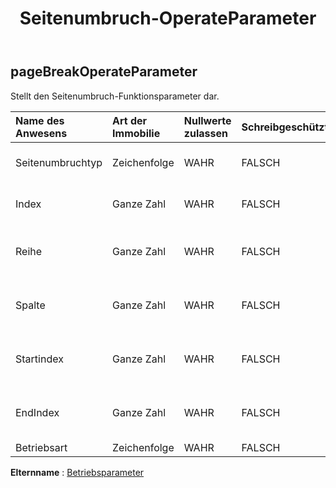 ﻿---
title: Seitenumbruch-OperateParameter
second_title: Aspose.Cells Cloud Documen
type: docs
url: /de/specification/model/pagebreakoperateparameter/
description: "Aspose.Cells Cloud-Modellspezifikation: PageBreakOperateParameter. Müheloses Bearbeiten von Excel und anderen Tabellenkalkulationsdokumenten mit Funktionen wie Öffnen, Generieren, Bearbeiten, Teilen, Zusammenführen, Vergleichen und Konvertieren"
kwords: Excel, Office, Tabellenkalkulation, Cloud REST API, PageBreakOperateParameter
weight: 50
---
## **pageBreakOperateParameter**

 Stellt den Seitenumbruch-Funktionsparameter dar.

| Name des Anwesens| Art der Immobilie| Nullwerte zulassen| Schreibgeschützt| Standardwert| Beschreibung|
|:- |:- |:- |:- |:- |:- |
| Seitenumbruchtyp| Zeichenfolge| WAHR| FALSCH|| Stellt den Seitenumbruchtyp dar.|
| Index| Ganze Zahl| WAHR| FALSCH|| Stellt den Seitenumbruchindex dar.|
| Reihe| Ganze Zahl| WAHR| FALSCH||Stellt den Zeilenindex des Seitenumbruchs dar.|
| Spalte| Ganze Zahl| WAHR| FALSCH|| Stellt den Spaltenindex des Seitenumbruchs dar.|
| Startindex| Ganze Zahl| WAHR| FALSCH|| Stellt den Startzeilenindex des Seitenumbruchs dar.|
| EndIndex| Ganze Zahl| WAHR| FALSCH|| Stellt den Endzeilenindex des Seitenumbruchs dar.|
| Betriebsart| Zeichenfolge| WAHR| FALSCH|||

**Elternname** : [Betriebsparameter](/specification/model/operateparameter)

